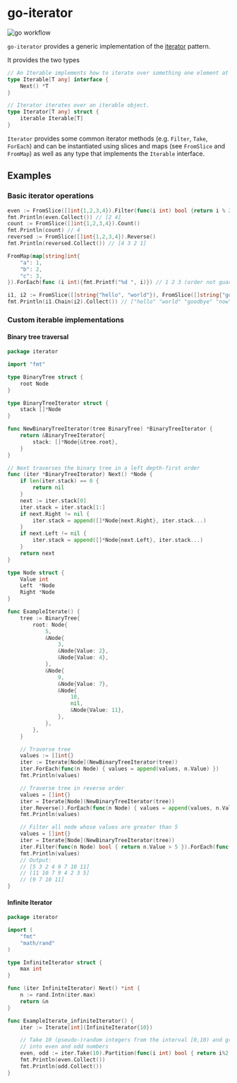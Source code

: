 # go-iterator

![go workflow](https://github.com/MTBorg/go-iterator/actions/workflows/go.yml/badge.svg)

`go-iterator` provides a generic implementation of the
[iterator](https://en.wikipedia.org/wiki/Iterator_pattern) pattern.

It provides the two types

```go
// An Iterable implements how to iterate over something one element at a time.
type Iterable[T any] interface {
	Next() *T
}

// Iterator iterates over an iterable object.
type Iterator[T any] struct {
	iterable Iterable[T]
}
```

`Iterator` provides some common iterator methods (e.g. `Filter`, `Take`,
`ForEach`) and can be instantiated using slices and maps (see `FromSlice` and
`FromMap`) as well as any type that implements the `Iterable` interface.

## Examples

### Basic iterator operations

```go
even := FromSlice([]int{1,2,3,4}).Filter(func(i int) bool {return i % 2 == 0})
fmt.Println(even.Collect()) // [2 4]
count := FromSlice([]int{1,2,3,4}).Count()
fmt.Println(count) // 4
reversed := FromSlice([]int{1,2,3,4}).Reverse()
fmt.Println(reversed.Collect()) // [4 3 2 1]

FromMap(map[string]int{
	"a": 1,
	"b": 2,
	"c": 3,
}).ForEach(func (i int){fmt.Printf("%d ", i)}) // 1 2 3 (order not guaranteed)

i1, i2 := FromSlice([]string{"hello", "world"}), FromSlice([]string{"goodbye", "now"})
fmt.Println(i1.Chain(i2).Collect()) // ["hello" "world" "goodbye" "now"]
```

### Custom iterable implementations

#### Binary tree traversal

```go
package iterator

import "fmt"

type BinaryTree struct {
	root Node
}

type BinaryTreeIterator struct {
	stack []*Node
}

func NewBinaryTreeIterator(tree BinaryTree) *BinaryTreeIterator {
	return &BinaryTreeIterator{
		stack: []*Node{&tree.root},
	}
}

// Next traverses the binary tree in a left depth-first order
func (iter *BinaryTreeIterator) Next() *Node {
	if len(iter.stack) == 0 {
		return nil
	}
	next := iter.stack[0]
	iter.stack = iter.stack[1:]
	if next.Right != nil {
		iter.stack = append([]*Node{next.Right}, iter.stack...)
	}
	if next.Left != nil {
		iter.stack = append([]*Node{next.Left}, iter.stack...)
	}
	return next
}

type Node struct {
	Value int
	Left  *Node
	Right *Node
}

func ExampleIterate() {
	tree := BinaryTree{
		root: Node{
			5,
			&Node{
				3,
				&Node{Value: 2},
				&Node{Value: 4},
			},
			&Node{
				9,
				&Node{Value: 7},
				&Node{
					10,
					nil,
					&Node{Value: 11},
				},
			},
		},
	}

	// Traverse tree
	values := []int{}
	iter := Iterate[Node](NewBinaryTreeIterator(tree))
	iter.ForEach(func(n Node) { values = append(values, n.Value) })
	fmt.Println(values)

	// Traverse tree in reverse order
	values = []int{}
	iter = Iterate[Node](NewBinaryTreeIterator(tree))
	iter.Reverse().ForEach(func(n Node) { values = append(values, n.Value) })
	fmt.Println(values)

	// Filter all node whose values are greater than 5
	values = []int{}
	iter = Iterate[Node](NewBinaryTreeIterator(tree))
	iter.Filter(func(n Node) bool { return n.Value > 5 }).ForEach(func(n Node) { values = append(values, n.Value) })
	fmt.Println(values)
	// Output:
	// [5 3 2 4 9 7 10 11]
	// [11 10 7 9 4 2 3 5]
	// [9 7 10 11]
}
```

#### Infinite Iterator

```go
package iterator

import (
	"fmt"
	"math/rand"
)

type InfiniteIterator struct {
	max int
}

func (iter InfiniteIterator) Next() *int {
	n := rand.Intn(iter.max)
	return &n
}

func ExampleIterate_infiniteIterator() {
	iter := Iterate[int](InfiniteIterator{10})

	// Take 10 (pseudo-)random integers from the interval [0,10) and group them
	// into even and odd numbers
	even, odd := iter.Take(10).Partition(func(i int) bool { return i%2 == 0 })
	fmt.Println(even.Collect())
	fmt.Println(odd.Collect())
}
```
